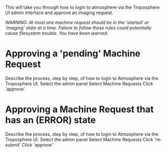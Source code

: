 This will take you through how to login to atmosphere via the Troposphere UI admin interface and approve an imaging request.

*WARNING: At most one machine request should be in the 'started' or 'imaging' state at a time. Failure to follow these rules could potentially cause filesystem trouble. You have been warned.*

# Approving a 'pending' Machine Request

Describe the process, step by step, of how to login to Atmosphere via the Troposphere UI.
Select the admin panel
Select Machine Requests
Click 'approve'


# Approving a Machine Request that has an (ERROR) state

Describe the process, step by step, of how to login to Atmosphere via the Troposphere UI.
Select the admin panel
Select Machine Requests
Click 're-submit'
Click 'approve'

